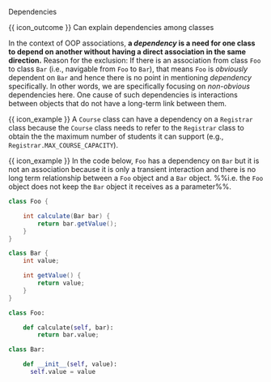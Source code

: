 <span id="title">Dependencies</span>

<span id="prereqs"></span>

<span id="outcomes">{{ icon_outcome }} Can explain dependencies among classes</span>

<div id="body">

In the context of OOP associations, **a _dependency_ is a need for one class to depend on another without having a direct association in the same direction.** Reason for the exclusion: If there is an association from class `Foo` to class `Bar` (i.e., navigable from `Foo` to `Bar`), that means `Foo` is _obviously_ dependent on `Bar` and hence there is no point in mentioning _dependency_ specifically. In other words, we are specifically focusing on _non-obvious_ dependencies here. One cause of such dependencies is interactions between objects that do not have a long-term link between them.

<box>

{{ icon_example }} A `Course` class can have a dependency on a `Registrar` class because the `Course` class needs to refer to the `Registrar` class to obtain the the maximum number of students it can support (e.g., `Registrar.MAX_COURSE_CAPACITY`).

</box>

<box>

{{ icon_example }} In the code below, `Foo` has a dependency on `Bar` but it is not an association because it is only a <tooltip content="temporary">transient</tooltip> interaction and there is no long term relationship between a `Foo` object and a `Bar` object. %%i.e. the `Foo` object does not keep the `Bar` object it receives as a parameter%%.

<div class="alt-java">

```java
class Foo {

    int calculate(Bar bar) {
        return bar.getValue();
    }
}

class Bar {
    int value;

    int getValue() {
        return value;
    }
}
```
</div>
<div class="alt-python">

```python
class Foo:

    def calculate(self, bar):
        return bar.value;

class Bar:

    def __init__(self, value):
      self.value = value
```
</div>

</box>


</div>

<div id="extras">
</div>
